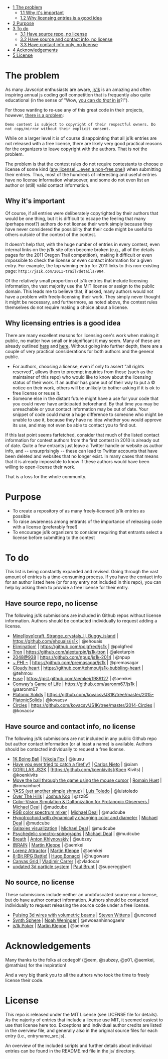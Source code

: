 * [1 The problem](#the-problem)
  * [1.1 Why it's important](#why-its-important)
  * [1.2 Why licensing entries is a good idea](#why-licensing-entries-is-a-good-idea)
* [2 Purpose](#purpose)
* [3 To do](#to-do)
  * [3.1 Have source repo, no license](#have-source-repo,-no-license)
  * [3.2 Have source and contact info, no license](#have-source-and-contact-info,-no-license)
  * [3.3 Have contact info only, no license](#have-contact-info-only,-no-license)
* [4 Acknowledgements](#acknowledgements)
* [5 License](#license)

# The problem

As many Javscript enthusiasts are aware, [js1k](http://js1k.com/) is an amazing and often inspiring annual js coding golf competition that is frequently also quite educational (in the sense of "Wow, [you can do _that_ in js](http://js1k.com/2014-dragons/demo/1951)?!").

For those wanting to re-use any of this great code in their projects, however, [there is a problem](http://js1k.com/about):

    Demo content is subject to copyright of their respectful owners. Do not copy/mirror without their explicit consent.

While on a larger level it is of course disappointing that all js1k entries are not released with a free license, there are likely very good practical reasons for the organizers to leave copyright with the authors. That is _not_ the problem.

The problem is that the contest rules do not require contestants to choose _a_ license of some kind ([any license! ...even a non-free one!](http://blog.codinghorror.com/pick-a-license-any-license/)) when submitting their entries. Thus, most of the hundreds of interesting and useful entries have no license information whatsoever, and some do not even list an author or (still) valid contact information.

## Why it's important

Of course, if all entries were deliberately copyrighted by their authors that would be one thing, but it is difficult to escape the feeling that many (perhaps most?) authors do not license their work simply because they have never considered the possibility that their code might be useful to others outside of the context of the contest.

It doesn't help that, with the huge number of entries in every contest, even internal links on the js1k site often become broken (e.g., all of the details pages for the 2011 Oregon Trail competition), making it difficult or even impossible to check the license or even contact information for a given entry. For example, the top winning entry for 2011 links to this non-existing page: `http://js1k.com/2011-trail/details/984`.

Of the relatively small proportion of js1k entries that include licensing information, the vast majority use the MIT license or assign to the public domain. This leads me to believe that, if asked, many authors would not have a problem with freely-licensing their work. They simply never thought it might be necessary, and furthermore, as noted above, the contest rules themselves do not require making a choice about a license.

## Why licensing entries is a good idea

There are many excellent reasons for licensing one's work when making it public, no matter how small or insignificant it may seem. Many of these are already outlined [here](http://choosealicense.com/no-license/) and [here](http://blog.codinghorror.com/pick-a-license-any-license/). Without going into further depth, there are a couple of very practical considerations for both authors and the general public.

* For authors, choosing a license, even if only to assert "all rights reserved", allows them to preempt inquiries from those (such as the maintainer of this repo) who would like to know about the licensing status of their work. If an author has gone out of their way to put a © notice on their work, others will be unlikely to bother asking if it is ok to free license or reuse it.
* Someone else in the distant future might have a use for your code that you could never have anticipated beforehand. By that time you may be unreachable or your contact information may be out of date. Your snippet of code could make a huge difference to someone who might be unable to use it, because they have no idea whether you would approve its use, and may not even be able to contact you to find out.

If this last point seems farfetched, consider that much of the listed contact information for contest authors from the first contest in 2010 is already out of date. Quite a few entrants just leave a Twitter handle or website as author info, and -- unsurprisingly -- these can lead to Twitter accounts that have been deleted and websites that no longer exist. In many cases that means that it is already impossible to know if these authors would have been willing to open-license their work.

That is a loss for the whole community.

# Purpose

* To create a repository of as many freely-licensed js1k entries as possible
* To raise awareness among entrants of the importance of releasing code with a license (preferably free!)
* To encourage js1k organizers to consider requiring that entrants select a license before submitting to the contest


# To do

This list is being constantly expanded and revised. Going through the vast amount of entries is a time-consuming process. If you have the contact info for an author listed here (or for any entry not included in this repo), you can help by asking them to provide a free license for their entry.

## Have source repo, no license
The following js1k submissions are included in Github repos without license information. Authors should be contacted individually to request adding a license.

* [Mine[love]craft, Strange_crystals_II, Buggy_island](https://github.com/ehouais/js1k) | https://github.com/ehouais/js1k | @ehouais
* [Elimination!](http://js1k.com/2014-dragons/demo/1777) | https://github.com/polgfred/js1k | @polgfred
* [Tron](http://js1k.com/2013-spring/demo/1428) | https://github.com/alexturpin/js1k-tron | @alexturpin
* [2048@938](http://js1k.com/2014-dragons/demo/1862) | https://github.com/npup/js1k-2014 | @npup
* [~ PHI ~](http://js1k.com/2010-first/details/695) | https://github.com/premasagar/js1k | @premasagar
* [Cloudy heart](http://js1k.com/2012-love/details/1247) | https://github.com/tehmou/js1k-bubbling-heart | @tehmou
* [Fuse](http://js1k.com/2012-love/details/1254) | https://gist.github.com/aemkei/1989127 | @aemkei
* [Conway's Game of Life](http://js1k.com/2012-love/details/1111) | https://github.com/aaronm67/js1k | @aaronm67
* [Platonic Solids](http://js1k.com/2015-hypetrain/demo/2120) | https://github.com/kovacsv/JS1K/tree/master/2015-PlatonicSolids | @kovacsv
* [Circles](http://js1k.com/2014-dragons/demo/1755) | https://github.com/kovacsv/JS1K/tree/master/2014-Circles | @kovacsv

## Have source and contact info, no license
The following js1k submissions are not included in any public Github repo but author contact information (or at least a name) is available. Authors should be contacted individually to request a free license.

* [1K Boing Ball](http://js1k.com/2014-dragons/details/1672) | [Nikola Fox](https://github.com/juusu) | @juusu
* [Have you ever tried to catch a firefly?](http://js1k.com/2013-spring/details/1462) | [Carlos Nieto](https://github.com/xiam) | @xiam
* [GORILLAS.JS2K](http://js1k.com/2014-dragons/details/1971) | [https://github.com/koenkivits](Koen Kivits) | @koenkivits
* [Move the ball through the game using the mouse cursor](http://js1k.com/2010-first/details/823) | [Romain Huet](https://github.com/romainhuet) | @romainhuet
* [YASS (yet another simple shmup)](http://js1k.com/2014-dragons/details/1793) | [Luis Toledo](https://github.com/luistoledo) | @luistoledo
* [Over The Hills](http://js1k.com/2013-spring/details/1542) | [Joshua Koo](https://github.com/zz85/) | @zz85
* [Color-Vision Simulation & Daltonization for Protanopic Observers ](http://js1k.com/2010-first/details/391) | [Michael Deal](https://github.com/mudcube) | @mudcube
* [RGB color spectrum mixer](http://js1k.com/2010-first/details/102) | [Michael Deal](https://github.com/mudcube) | @mudcube
* [Hypotrochoid with dynamically changing color and diameter](http://js1k.com/2010-first/details/210) | [Michael Deal](https://github.com/mudcube) | @mudcube
* [Galaxies visualization](http://js1k.com/2010-first/details/166) | [Michael Deal](https://github.com/mudcube) | @mudcube
* [Psychedelic spectro-spirographs](http://js1k.com/2010-first/details/92) | [Michael Deal](https://github.com/mudcube) | @mudcube
* [Breath](http://js1k.com/2014-dragons/details/1648) | [Anton Khlynovskiy](https://github.com/subzey) | @subzey
* [雨RAIN](http://js1k.com/2015-hypetrain/details/2135) | [Martin Kleppe](https://github.com/aemkei) | @aemkei
* [Lorenz Attractor](http://js1k.com/2010-first/details/216) | [Martin Kleppe](https://github.com/aemkei) | @aemkei
* [8-Bit RPG Battle!](http://js1k.com/2012-love/details/1175) | [Hugo Bonacci](https://github.com/hugoware) | @hugoware
* [Canvas Grid ](http://js1k.com/2010-first/details/726) | [Vladimir Carrer](https://github.com/vladocar) | @vladocar
* [updated 3d particle system](http://js1k.com/2010-first/details/753) | [Paul Brunt](https://github.com/supereggbert) | @supereggbert

## No source, no license
These submissions include neither an unobfuscated source nor a license, but do have author contact information. Authors should be contacted individually to request releasing the source code under a free license.

* [Pulsing 3d wires with volumetric beams](http://js1k.com/2010-first/details/171) | [Steven Wittens](https://github.com/unconed) | @unconed
* [Synth Sphere](http://js1k.com/2013-spring/details/1558) | [Noah Weninger](https://github.com/nwoeanhinnogaehr) | @nwoeanhinnogaehr
* [js1k Poker](http://js1k.com/2011-trail/demo/949) | [Martin Kleppe](https://github.com/aemkei) | @aemkei


# Acknowledgements

Many thanks to the folks at codegolf (@xem, @subzey, @p01, @aemkei, @mathias) for the inspiration!

And a very big thank you to all the authors who took the time to freely license their code.

# License

This repo is released under the MIT License (see LICENSE file for details). As the najority of entries that include a license use MIT, it seemed easiest to use that license here too. Exceptions and individual author credits are listed in the overview file, and generally also in the original source files for each entry (i.e., entryname_src.js).

An overview of the included scripts and further details about individual entries can be found in the README.md file in the js/ directory.
